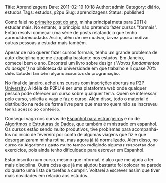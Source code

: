 Title: Aprendizagens
Date: 2011-02-19 10:18
Author: admin
Category: diário, estudos
Tags: estudos, p2pu
Slug: aprendizagens
Status: published

Como falei no [primeiro post do
ano](http://wille.blog.br/2011/01/2010-2011-destinos/), minha principal
meta para 2011 é estudar mais. No entanto, a princípio não pretendo
fazer cursos "formais". Então resolvi começar uma série de posts
relatando o que tenho aprendido/estudado. Assim, além de me motivar,
talvez posso motivar outras pessoas a estudar mais também.

Apesar de não querer fazer cursos formais, tenho um grande problema de
auto-disciplina que me atrapalha bastante nos estudos. Em Janeiro,
comecei bem o ano. Encontrei um livro sobre design *("Novos fundamentos
do design")* na biblioteca da universidade em que trabalho e li quase
70% dele. Estudei também alguns assuntos de programação.

No final de janeiro, achei uns cursos com inscrições abertas na [P2P
University](http://www.p2pu.org). A idéia da P2PU é ser uma plataforma
web onde qualquer pessoa pode oferecer um curso sobre qualquer tema.
Quem se interessar pelo curso, solicita a vaga e faz o curso. Além
disso, todo o material é distribuído na rede de forma livre para que
mesmo quem não se inscreveu tenha acesso ao conteúdo.

Consegui vaga nos cursos de [Espanhol para
estrangeiros](http://http://espanolparaextranjeros.pbworks.com/) e no de
[Algoritmos e Estruturas de
Dados](http://p2pu.org/general/algority-estructuras-de-datos), que
também é ministrado em espanhol. Os cursos estão sendo muito produtivos,
tive problemas para acompanhá-los no início de fevereiro por conta de
algumas viagens que fiz e que desorganizaram minha rotina, mas agora já
tá normalizado. Além disso, no curso de Algoritmos gasto muito tempo
redigindo algumas respostas dos exercícios, pois ainda tenho dificuldade
para escrever em Espanhol.

Estar inscrito num curso, mesmo que informal, é algo que me ajuda a ter
mais disciplina. Outra coisa que já me ajudou bastante foi colocar na
parede do quarto uma lista de tarefas a cumprir. Voltarei a escrever
assim que tiver mais novidades em relação aos estudos.
